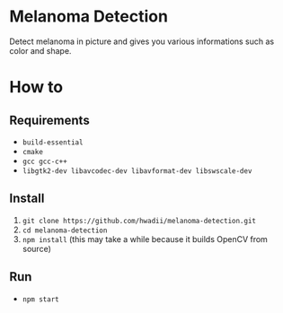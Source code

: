 # Melanoma Detection
Detect melanoma in picture and gives you various informations such as color and shape.

# How to
## Requirements
* `build-essential`
* `cmake`
* `gcc gcc-c++`
* `libgtk2-dev libavcodec-dev libavformat-dev libswscale-dev`

## Install
1. `git clone https://github.com/hwadii/melanoma-detection.git`
2. `cd melanoma-detection`
3. `npm install` (this may take a while because it builds OpenCV from source)

## Run
* `npm start`
